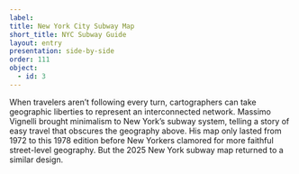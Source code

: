 ```yaml
---
label: 
title: New York City Subway Map
short_title: NYC Subway Guide
layout: entry
presentation: side-by-side
order: 111
object:
  - id: 3
---
```

When travelers aren’t following every turn, cartographers can take geographic liberties to represent an interconnected network. Massimo Vignelli brought minimalism to New York’s subway system, telling a story of easy travel that obscures the geography above. His map only lasted from 1972 to this 1978 edition before New Yorkers clamored for more faithful street-level geography. But the 2025 New York subway map returned to a similar design. 
 
